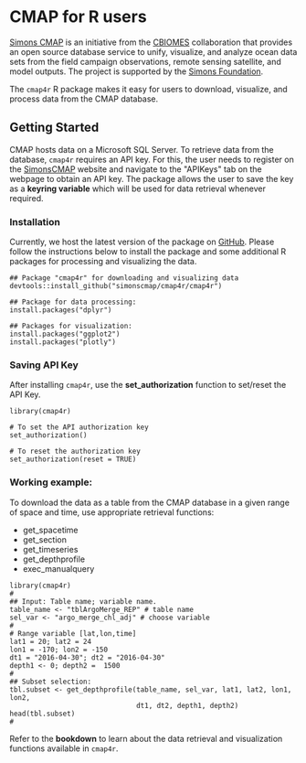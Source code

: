 # CMAP for R users

[Simons CMAP](https://cmap.readthedocs.io/en/latest/index.html) is an initiative from the [CBIOMES](https://cbiomes.org/) collaboration that provides an open source database service to unify, visualize, and analyze ocean data sets from the  field campaign observations, remote sensing satellite, and model outputs. The project is supported by the [Simons Foundation](https://www.simonsfoundation.org/).

The `cmap4r` R package makes it easy for users to download, visualize, and process data from the CMAP database.



## Getting Started

CMAP hosts data on a Microsoft SQL Server. To retrieve data from the database, `cmap4r` requires an API key. For this, the user needs to register on the [SimonsCMAP](https://simonscmap.com/register) website and navigate to the "APIKeys" tab on the webpage to obtain an API key. The package allows the user to save the key as a **keyring variable** which will be used for data retrieval whenever required.



### Installation
Currently, we host the latest version of the package on [GitHub](https://github.com/simonscmap/cmap4r). Please follow the instructions below to install the package and some additional R packages for processing and visualizing the data. 

```
## Package "cmap4r" for downloading and visualizing data 
devtools::install_github("simonscmap/cmap4r/cmap4r")

## Package for data processing:
install.packages("dplyr")  

## Packages for visualization:
install.packages("ggplot2")
install.packages("plotly")

```

### Saving API Key

After installing `cmap4r`, use the **set_authorization** function to set/reset the API Key. 

```
library(cmap4r)

# To set the API authorization key
set_authorization()

# To reset the authorization key
set_authorization(reset = TRUE)
```



### Working example:

To download the data as a table from the CMAP database in a given range of space and time, use appropriate retrieval functions:  
- get_spacetime
- get_section
- get_timeseries
- get_depthprofile
- exec_manualquery

```
library(cmap4r)
#
## Input: Table name; variable name.
table_name <- "tblArgoMerge_REP" # table name
sel_var <- "argo_merge_chl_adj" # choose variable
#
# Range variable [lat,lon,time]
lat1 = 20; lat2 = 24
lon1 = -170; lon2 = -150
dt1 = "2016-04-30"; dt2 = "2016-04-30"
depth1 <- 0; depth2 =  1500
#
## Subset selection:
tbl.subset <- get_depthprofile(table_name, sel_var, lat1, lat2, lon1, lon2,
                               dt1, dt2, depth1, depth2)
head(tbl.subset)
#
```
Refer to the **bookdown** to learn about the data retrieval and visualization functions available in `cmap4r`.
